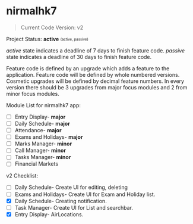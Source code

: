# nirmalhk7

> Current Code Version: v2

Project Status: **active**
<sub><sup>(active, passive)</sup></sub>

*active* state indicates a deadline of 7 days to finish feature code.
*passive* state indicates a deadline of 30 days to finish feature code.

Feature code is defined by an upgrade which adds a feature to the application. Feature code will be defined by whole numbered versions.
Cosmetic upgrades will be defined by decimal feature numbers.
In every version there should be 3 upgrades from major focus modules and 2 from minor focus modules.

Module List for nirmalhk7 app:
- [ ] Entry Display- **major**
- [ ] Daily Schedule- **major**
- [ ] Attendance- **major**
- [ ] Exams and Holidays- **major**
- [ ] Marks Manager- **minor**
- [ ] Call Manager- **minor**
- [ ] Tasks Manager- **minor**
- [ ] Financial Markets

v2 Checklist:
- [ ] Daily Schedule- Create UI for editing, deleting
- [ ] Exams and Holidays- Create UI for Exam and Holiday list.
- [x] Daily Schedule- Creating notification.
- [ ] Task Manager- Create UI for List and searchbar.
- [x] Entry Display- AirLocations.
